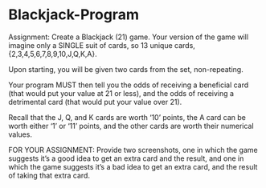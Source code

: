 # Blackjack-Program

Assignment:  Create a Blackjack (21) game. 
Your version of the game will imagine only a SINGLE suit of cards, 
so 13 unique cards, {2,3,4,5,6,7,8,9,10,J,Q,K,A}. 

Upon starting, you will be given two cards from the set, non-repeating. 

Your program MUST then tell you the odds of receiving a beneficial card 
(that would put your value at 21 or less), 
and the odds of receiving a detrimental card (that would put your value over 21). 

Recall that the J, Q, and K cards are worth ‘10’ points, the A card can be worth either ‘1’ or ‘11’ points, 
and the other cards are worth their numerical values.

FOR YOUR ASSIGNMENT: Provide two screenshots, one in which the game suggests it’s a good idea 
to get an extra card and the result, and one in which the game suggests it’s a bad idea to get
an extra card, and the result of taking that extra card.
